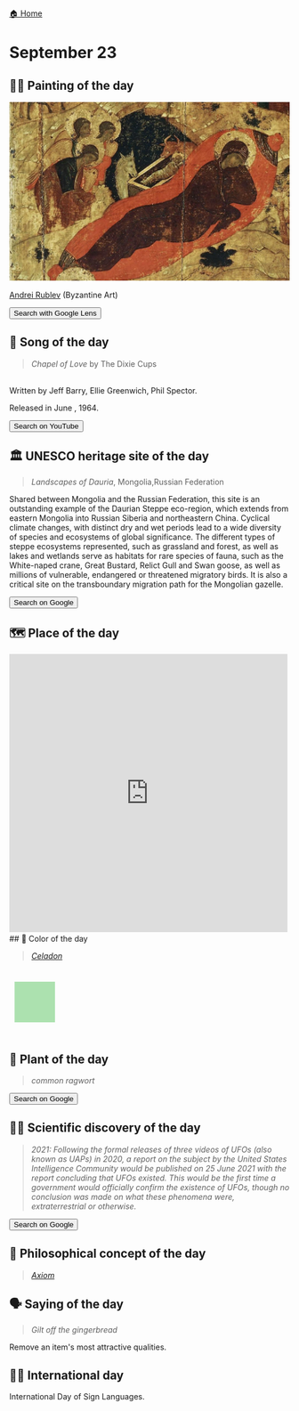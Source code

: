
[🏠 Home](../../index.md)

# September 23

## 🧑‍🎨 Painting of the day

<img width="600" src="../img/Andrei_Rublev_1.jpg">

[Andrei Rublev](http://en.wikipedia.org/wiki/Andrei_Rublev) (Byzantine Art)

<button class="btn btn-success"
onclick=" window.open('https://lens.google.com/uploadbyurl?url=https://iretes.github.io/one-a-day/data/img/Andrei_Rublev_1.jpg','_blank')">
Search with Google Lens
</button>

## 🎼 Song of the day

> *Chapel of Love*
by The Dixie Cups

<br />Written by Jeff Barry, Ellie Greenwich, Phil Spector.

Released in June , 1964.

<button class="btn btn-success"
onclick=" window.open('http://www.youtube.com/search?q=Chapel of Love by The Dixie Cups','_blank')">
Search on YouTube
</button>

## 🏛️ UNESCO heritage site of the day

> *Landscapes of Dauria*, Mongolia,Russian Federation

<p>Shared between Mongolia and the Russian Federation, this site is an outstanding example of the Daurian Steppe eco-region, which extends from eastern Mongolia into Russian Siberia and northeastern China. Cyclical climate changes, with distinct dry and wet periods lead to a wide diversity of species and ecosystems of global significance. The different types of steppe ecosystems represented, such as grassland and forest, as well as lakes and wetlands serve as habitats for rare species of fauna, such as the White-naped crane, Great Bustard, Relict Gull and Swan goose, as well as millions of vulnerable, endangered or threatened migratory birds. It is also a critical site on the transboundary migration path for the Mongolian gazelle.</p>

<button class="btn btn-success"
onclick=" window.open('http://www.google.com/search?q=Landscapes of Dauria','_blank')">
Search on Google
</button>

## 🗺️ Place of the day

<iframe
src="https://www.mapcrunch.com"
name="mapcrunch"
width="500"
height="500"
allowTransparency="true"
scrolling="no"
frameborder="0"
>
</iframe>
## 🎨 Color of the day

> *[Celadon](https://en.wikipedia.org/wiki/Shades_of_green#Celadon)*

<div style="color:#ACE1AF; font-size: 100px;">&#9632;</div>

## 🌿 Plant of the day

> *common ragwort*

<button class="btn btn-success"
onclick=" window.open('http://www.google.com/search?q=common ragwort','_blank')">
Search on Google
</button>

## 🧑‍🔬 Scientific discovery of the day

> *2021: Following the formal releases of three videos of UFOs (also known as UAPs) in 2020, a report on the subject by the United States Intelligence Community would be published on 25 June 2021 with the report concluding that UFOs existed. This would be the first time a government would officially confirm the existence of UFOs, though no conclusion was made on what these phenomena were, extraterrestrial or otherwise.*

<button class="btn btn-success"
onclick=" window.open('http://www.google.com/search?q=2021: Following the formal releases of three videos of UFOs (also known as UAPs) in 2020, a report on the subject by the United States Intelligence Community would be published on 25 June 2021 with the report concluding that UFOs existed. This would be the first time a government would officially confirm the existence of UFOs, though no conclusion was made on what these phenomena were, extraterrestrial or otherwise.','_blank')"> 
Search on Google
</button>

## 💭 Philosophical concept of the day

> *[Axiom](https://en.wikipedia.org/wiki/Axiom)*

## 🗣️ Saying of the day

> *Gilt off the gingerbread*

Remove an item's most attractive qualities. 

## 🏳️‍🌈 International day

International Day of Sign Languages.